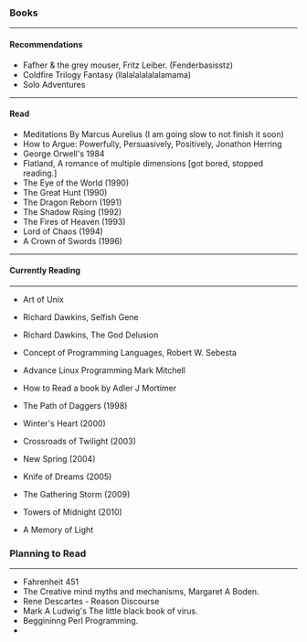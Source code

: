 ### Books
---
#### Recommendations
* Fafher & the grey mouser, Fritz Leiber. (Fenderbasisstz)
* Coldfire Trilogy Fantasy (llalalalalalalamama)
* Solo Adventures

---
#### Read

* Meditations By Marcus Aurelius (I am going slow to not finish it soon)
* How to Argue: Powerfully, Persuasively, Positively, Jonathon Herring
* George Orwell's 1984
* Flatland, A romance of multiple dimensions [got bored, stopped reading.]
* The Eye of the World	(1990)	
* The Great Hunt	(1990)	
* The Dragon Reborn	(1991)	
* The Shadow Rising	(1992)	
* The Fires of Heaven	(1993)	
* Lord of Chaos	(1994)	
* A Crown of Swords	(1996)	
---

#### Currently Reading
---
* Art of Unix
* Richard Dawkins, Selfish Gene
* Richard Dawkins, The God Delusion
* Concept of Programming Languages, Robert W. Sebesta
* Advance Linux Programming Mark Mitchell
* How to Read a book by Adler J Mortimer

* The Path of Daggers	(1998)	
* Winter's Heart	(2000)	
* Crossroads of Twilight	(2003)	
* New Spring	(2004)	
* Knife of Dreams	(2005)	
* The Gathering Storm	(2009)	
* Towers of Midnight	(2010)	
* A Memory of Light
### Planning to Read
---
* Fahrenheit 451
* The Creative mind myths and mechanisms, Margaret A Boden.
* Rene Descartes - Reason Discourse
* Mark A Ludwig's The little black book of virus.
* Beggininng Perl Programming.
* 

